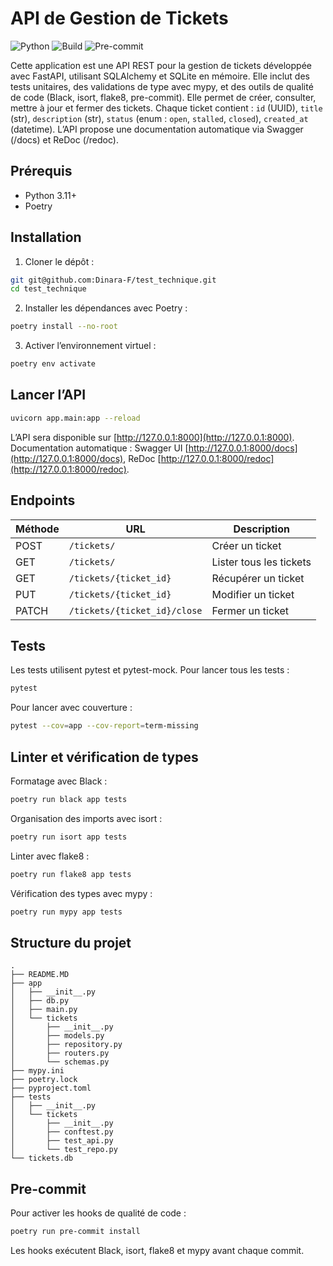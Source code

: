 # API de Gestion de Tickets

![Python](https://img.shields.io/badge/python-3.11-blue) ![Build](https://img.shields.io/badge/build-passing-brightgreen)
![Pre-commit](https://img.shields.io/badge/pre--commit-enabled-blue)

Cette application est une API REST pour la gestion de tickets développée avec FastAPI, utilisant SQLAlchemy et SQLite en mémoire. Elle inclut des tests unitaires, des validations de type avec mypy, et des outils de qualité de code (Black, isort, flake8, pre-commit). Elle permet de créer, consulter, mettre à jour et fermer des tickets. Chaque ticket contient : `id` (UUID), `title` (str), `description` (str), `status` (enum : `open`, `stalled`, `closed`), `created_at` (datetime). L’API propose une documentation automatique via Swagger (/docs) et ReDoc (/redoc).

## Prérequis
- Python 3.11+
- Poetry

## Installation
1. Cloner le dépôt :
```bash
git git@github.com:Dinara-F/test_technique.git
cd test_technique
```
2. Installer les dépendances avec Poetry :
```bash
poetry install --no-root
```
3. Activer l’environnement virtuel :
```bash
poetry env activate
```

## Lancer l’API
```bash
uvicorn app.main:app --reload
```
L’API sera disponible sur [http://127.0.0.1:8000](http://127.0.0.1:8000). Documentation automatique : Swagger UI [http://127.0.0.1:8000/docs](http://127.0.0.1:8000/docs), ReDoc [http://127.0.0.1:8000/redoc](http://127.0.0.1:8000/redoc).

## Endpoints
| Méthode | URL | Description |
|----------|-----|-------------|
| POST | `/tickets/` | Créer un ticket |
| GET | `/tickets/` | Lister tous les tickets |
| GET | `/tickets/{ticket_id}` | Récupérer un ticket |
| PUT | `/tickets/{ticket_id}` | Modifier un ticket |
| PATCH | `/tickets/{ticket_id}/close` | Fermer un ticket |

## Tests
Les tests utilisent pytest et pytest-mock. Pour lancer tous les tests :
```bash
pytest
```
Pour lancer avec couverture :
```bash
pytest --cov=app --cov-report=term-missing
```

## Linter et vérification de types
Formatage avec Black :
```bash
poetry run black app tests
```
Organisation des imports avec isort :
```bash
poetry run isort app tests
```
Linter avec flake8 :
```bash
poetry run flake8 app tests
```
Vérification des types avec mypy :
```bash
poetry run mypy app tests
```

## Structure du projet
```
.
├── README.MD
├── app
│   ├── __init__.py
│   ├── db.py
│   ├── main.py
│   └── tickets
│       ├── __init__.py
│       ├── models.py
│       ├── repository.py
│       ├── routers.py
│       └── schemas.py
├── mypy.ini
├── poetry.lock
├── pyproject.toml
├── tests
│   ├── __init__.py
│   └── tickets
│       ├── __init__.py
│       ├── conftest.py
│       ├── test_api.py
│       └── test_repo.py
└── tickets.db
```

## Pre-commit
Pour activer les hooks de qualité de code :
```bash
poetry run pre-commit install
```
Les hooks exécutent Black, isort, flake8 et mypy avant chaque commit.


